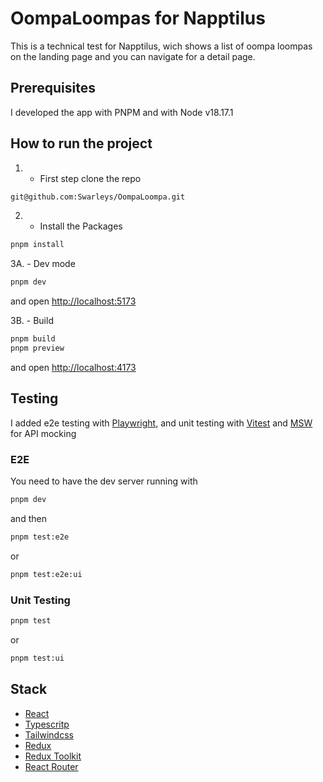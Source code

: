 # OompaLoompas for Napptilus

This is a technical test for Napptilus, wich shows a list of oompa loompas on the landing page and you can navigate for a detail page.

## Prerequisites 

I  developed the app with PNPM and with Node v18.17.1

## How to run the project

1. - First step clone the repo
```sh
git@github.com:Swarleys/OompaLoompa.git
```
2. - Install the Packages 

```sh
pnpm install
```

3A. - Dev mode

```sh
pnpm dev
```

and open [http://localhost:5173](http://localhost:5173) 

3B. - Build
```sh 
pnpm build
pnpm preview
```

and open [http://localhost:4173](http://localhost:4173) 

## Testing

I added e2e testing with [Playwright](https://playwright.dev/), and unit testing with [Vitest](https://vitest.dev/) and [MSW](https://mswjs.io/) for API mocking

### E2E

You need to have the dev server running with

```sh
pnpm dev
```

and then

```sh
pnpm test:e2e
```

or

```sh
pnpm test:e2e:ui
```

### Unit Testing

```sh
pnpm test
```

or 

```sh
pnpm test:ui
```

## Stack

- [React](https://reactjs.org/)
- [Typescritp](https://www.typescriptlang.org/)
- [Tailwindcss](https://tailwindcss.com/)
- [Redux](https://redux.js.org/)
- [Redux Toolkit](https://redux-toolkit.js.org/)
- [React Router](https://reactrouter.com/en/main)